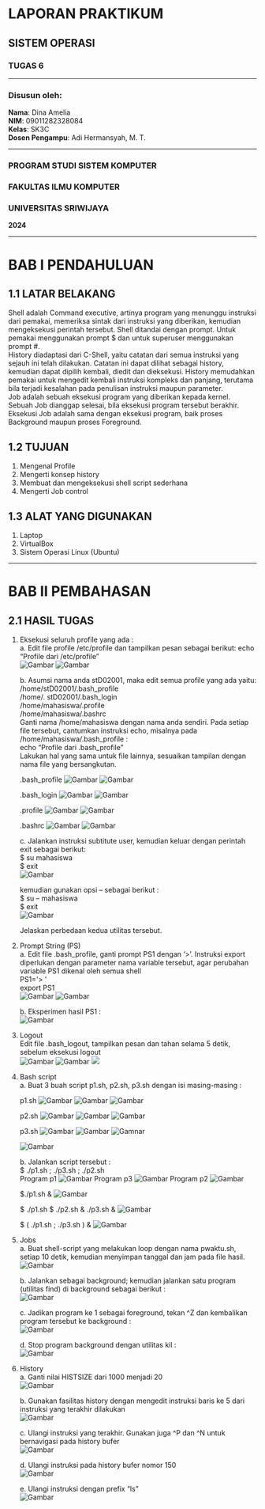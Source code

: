 # LAPORAN PRAKTIKUM
## SISTEM OPERASI
### TUGAS 6

---

### Disusun oleh:
**Nama**: Dina Amelia  
**NIM**: 09011282328084   
**Kelas**: SK3C  
**Dosen Pengampu**: Adi Hermansyah, M. T.

---

### PROGRAM STUDI SISTEM KOMPUTER  
### FAKULTAS ILMU KOMPUTER  
### UNIVERSITAS SRIWIJAYA  
**2024**

---

# BAB I PENDAHULUAN

## 1.1 LATAR BELAKANG
  Shell adalah Command executive, artinya program yang menunggu instruksi dari pemakai, memeriksa sintak dari instruksi yang diberikan, kemudian mengeksekusi perintah tersebut. 
Shell ditandai dengan prompt. Untuk pemakai menggunakan prompt $ dan untuk superuser menggunakan prompt #.  
  History diadaptasi dari C-Shell, yaitu catatan dari semua instruksi yang sejauh ini telah dilakukan. Catatan ini dapat dilihat sebagai history, kemudian dapat dipilih kembali, diedit dan 
dieksekusi. History memudahkan pemakai untuk mengedit kembali instruksi kompleks dan panjang, terutama bila terjadi kesalahan pada penulisan instruksi maupun parameter.  
  Job adalah sebuah eksekusi program yang diberikan kepada kernel. Sebuah Job dianggap selesai, bila eksekusi program tersebut berakhir. Eksekusi Job adalah sama dengan eksekusi 
program, baik proses Background maupun proses Foreground.

## 1.2 TUJUAN
1. Mengenal Profile   
2. Mengerti konsep history   
3. Membuat dan mengeksekusi shell script sederhana   
4. Mengerti Job control 

## 1.3 ALAT YANG DIGUNAKAN
1. Laptop
2. VirtualBox
3. Sistem Operasi Linux (Ubuntu)

---

#  BAB II PEMBAHASAN

## 2.1 HASIL TUGAS
1. Eksekusi seluruh profile yang ada :   
   a. Edit file profile /etc/profile dan tampilkan pesan sebagai berikut: echo “Profile dari /etc/profile”   
   ![Gambar](https://github.com/dinaameliaa/Dina-Amelia-09011282328084-SK3C-Praktikum-SO/blob/main/Sistem%20Operasi/Gambar%20tugas%206/P6%201A%20(1).png)
   ![Gambar](https://github.com/dinaameliaa/Dina-Amelia-09011282328084-SK3C-Praktikum-SO/blob/main/Sistem%20Operasi/Gambar%20tugas%206/P6%201A%20(2).png)
   
   b.  Asumsi nama anda stD02001, maka edit semua profile yang ada yaitu:   
   /home/stD02001/.bash_profile   
   /home/. stD02001/.bash_login   
   /home/mahasiswa/.profile   
   /home/mahasiswa/.bashrc   
   Ganti nama /home/mahasiswa dengan nama anda sendiri. Pada setiap file tersebut, cantumkan instruksi echo, misalnya pada /home/mahasiswa/.bash_profile :   
   echo “Profile dari .bash_profile”   
   Lakukan hal yang sama untuk file lainnya, sesuaikan tampilan dengan nama file yang bersangkutan.
   
   .bash_profile 
   ![Gambar](https://github.com/dinaameliaa/Dina-Amelia-09011282328084-SK3C-Praktikum-SO/blob/main/Sistem%20Operasi/Gambar%20tugas%206/P6%201B%20bash%20profile%20(1).png)
   ![Gambar](https://github.com/dinaameliaa/Dina-Amelia-09011282328084-SK3C-Praktikum-SO/blob/main/Sistem%20Operasi/Gambar%20tugas%206/P6%201B%20bash%20profile%20(2).png)
   
   .bash_login
   ![Gambar](https://github.com/dinaameliaa/Dina-Amelia-09011282328084-SK3C-Praktikum-SO/blob/main/Sistem%20Operasi/Gambar%20tugas%206/P6%201B%20bash%20login%20(1).png)
   ![Gambar](https://github.com/dinaameliaa/Dina-Amelia-09011282328084-SK3C-Praktikum-SO/blob/main/Sistem%20Operasi/Gambar%20tugas%206/P6%201B%20bash%20login%20(2).png)
   
   .profile
   ![Gambar](https://github.com/dinaameliaa/Dina-Amelia-09011282328084-SK3C-Praktikum-SO/blob/main/Sistem%20Operasi/Gambar%20tugas%206/P6%201B%20profile%20(1).png)
   ![Gambar](https://github.com/dinaameliaa/Dina-Amelia-09011282328084-SK3C-Praktikum-SO/blob/main/Sistem%20Operasi/Gambar%20tugas%206/P6%201B%20profile%20(2).png)
   
   .bashrc
   ![Gambar](https://github.com/dinaameliaa/Dina-Amelia-09011282328084-SK3C-Praktikum-SO/blob/main/Sistem%20Operasi/Gambar%20tugas%206/P6%201B%20bashrc%20(1).png)
   ![Gambar](https://github.com/dinaameliaa/Dina-Amelia-09011282328084-SK3C-Praktikum-SO/blob/main/Sistem%20Operasi/Gambar%20tugas%206/P6%201B%20bashrc%20(2).png)
   
   c. Jalankan instruksi subtitute user, kemudian keluar dengan perintah exit sebagai berikut:   
   $ su mahasiswa   
   $ exit   
   ![Gambar](https://github.com/dinaameliaa/Dina-Amelia-09011282328084-SK3C-Praktikum-SO/blob/main/Sistem%20Operasi/Gambar%20tugas%206/P6%201C%20(a).png)
   
   kemudian gunakan opsi – sebagai berikut :   
   $ su – mahasiswa   
   $ exit   
   ![Gambar](https://github.com/dinaameliaa/Dina-Amelia-09011282328084-SK3C-Praktikum-SO/blob/main/Sistem%20Operasi/Gambar%20tugas%206/P6%201C%20(b).png)
   
   Jelaskan perbedaan kedua utilitas tersebut.

2. Prompt String (PS)   
   a.  Edit file .bash_profile, ganti prompt PS1 dengan ‘>’. Instruksi export diperlukan dengan parameter nama variable tersebut, agar perubahan variable PS1 dikenal oleh semua shell   
   PS1='> '   
   export PS1   
   ![Gambar](https://github.com/dinaameliaa/Dina-Amelia-09011282328084-SK3C-Praktikum-SO/blob/main/Sistem%20Operasi/Gambar%20tugas%206/P6%202%20(1).png)
   ![Gambar](https://github.com/dinaameliaa/Dina-Amelia-09011282328084-SK3C-Praktikum-SO/blob/main/Sistem%20Operasi/Gambar%20tugas%206/P6%202%20(2).png)
   
   b.  Eksperimen hasil PS1 :   
   ![Gambar](https://github.com/dinaameliaa/Dina-Amelia-09011282328084-SK3C-Praktikum-SO/blob/main/Sistem%20Operasi/Gambar%20tugas%206/P6%202%20(3).png)

3. Logout   
   Edit file .bash_logout, tampilkan pesan dan tahan selama 5 detik, sebelum eksekusi logout   
   ![Gambar](https://github.com/dinaameliaa/Dina-Amelia-09011282328084-SK3C-Praktikum-SO/blob/main/Sistem%20Operasi/Gambar%20tugas%206/P6%203A%20(1).png)
   ![Gambar](https://github.com/dinaameliaa/Dina-Amelia-09011282328084-SK3C-Praktikum-SO/blob/main/Sistem%20Operasi/Gambar%20tugas%206/P6%203A%20(2).png)
   ![](https://github.com/dinaameliaa/Dina-Amelia-09011282328084-SK3C-Praktikum-SO/blob/main/Sistem%20Operasi/Gambar%20tugas%206/P6%203%20(3).png)

4. Bash script   
   a.  Buat 3 buah script p1.sh, p2.sh, p3.sh dengan isi masing-masing :
   
   p1.sh
   ![Gambar](https://github.com/dinaameliaa/Dina-Amelia-09011282328084-SK3C-Praktikum-SO/blob/main/Sistem%20Operasi/Gambar%20tugas%206/P6%204A%20p1%20(1).png)
   ![Gambar](https://github.com/dinaameliaa/Dina-Amelia-09011282328084-SK3C-Praktikum-SO/blob/main/Sistem%20Operasi/Gambar%20tugas%206/P6%204A%20p1%20(2).png)
   ![Gambar](https://github.com/dinaameliaa/Dina-Amelia-09011282328084-SK3C-Praktikum-SO/blob/main/Sistem%20Operasi/Gambar%20tugas%206/P6%204A%20p1%20(3).png)
   
   p2.sh
   ![Gambar](https://github.com/dinaameliaa/Dina-Amelia-09011282328084-SK3C-Praktikum-SO/blob/main/Sistem%20Operasi/Gambar%20tugas%206/P6%204A%20p2%20(1).png)
   ![Gambar](https://github.com/dinaameliaa/Dina-Amelia-09011282328084-SK3C-Praktikum-SO/blob/main/Sistem%20Operasi/Gambar%20tugas%206/P6%204A%20p2%20(2).png)
   ![Gambar](https://github.com/dinaameliaa/Dina-Amelia-09011282328084-SK3C-Praktikum-SO/blob/main/Sistem%20Operasi/Gambar%20tugas%206/P6%204A%20p2%20(3).png)
   
   p3.sh
   ![Gambar](https://github.com/dinaameliaa/Dina-Amelia-09011282328084-SK3C-Praktikum-SO/blob/main/Sistem%20Operasi/Gambar%20tugas%206/P6%204A%20p3%20(1).png)
   ![Gambar](https://github.com/dinaameliaa/Dina-Amelia-09011282328084-SK3C-Praktikum-SO/blob/main/Sistem%20Operasi/Gambar%20tugas%206/P6%204A%20p3%20(2).png)
   ![Gamnar](https://github.com/dinaameliaa/Dina-Amelia-09011282328084-SK3C-Praktikum-SO/blob/main/Sistem%20Operasi/Gambar%20tugas%206/P6%204A%20p3%20(3).png)

   ![Gambar](https://github.com/dinaameliaa/Dina-Amelia-09011282328084-SK3C-Praktikum-SO/blob/main/Sistem%20Operasi/Gambar%20tugas%206/P6%204A%20p123.png)
    
   b.  Jalankan script tersebut :   
   $ ./p1.sh ; ./p3.sh ; ./p2.sh   
   Program p1
   ![Gambar](https://github.com/dinaameliaa/Dina-Amelia-09011282328084-SK3C-Praktikum-SO/blob/main/Sistem%20Operasi/Gambar%20tugas%206/P6%204B%20p1%20(a).png)
   Program p3
   ![Gambar](https://github.com/dinaameliaa/Dina-Amelia-09011282328084-SK3C-Praktikum-SO/blob/main/Sistem%20Operasi/Gambar%20tugas%206/P6%204B%20p3%20(a).png)
   Program p2
   ![Gambar](https://github.com/dinaameliaa/Dina-Amelia-09011282328084-SK3C-Praktikum-SO/blob/main/Sistem%20Operasi/Gambar%20tugas%206/P6%204B%20p2%20(a).png)

   $./p1.sh &
   ![Gambar](https://github.com/dinaameliaa/Dina-Amelia-09011282328084-SK3C-Praktikum-SO/blob/main/Sistem%20Operasi/Gambar%20tugas%206/P6%204B%20(b).png)

   $ ./p1.sh  $ ./p2.sh & ./p3.sh &
   ![Gambar](https://github.com/dinaameliaa/Dina-Amelia-09011282328084-SK3C-Praktikum-SO/blob/main/Sistem%20Operasi/Gambar%20tugas%206/P6%204B%20p1%20(c).png)

   $ ( ./p1.sh ; ./p3.sh ) &
   ![Gambar](https://github.com/dinaameliaa/Dina-Amelia-09011282328084-SK3C-Praktikum-SO/blob/main/Sistem%20Operasi/Gambar%20tugas%206/P6%204B%20(d).png)

5. Jobs   
   a. Buat shell-script yang melakukan loop dengan nama pwaktu.sh, setiap 10 detik, kemudian menyimpan tanggal dan jam pada file hasil.   
   ![Gambar]()
   
   b.  Jalankan sebagai background; kemudian jalankan satu program (utilitas find) di background sebagai berikut :   
   ![Gambar]()
   
   c. Jadikan program ke 1 sebagai foreground, tekan ^Z dan kembalikan program tersebut ke background  :   
   ![Gambar]()
   
   d.  Stop program background dengan utilitas kil :   
   ![Gambar]()

7. History   
   a. Ganti nilai HISTSIZE dari 1000 menjadi 20   
   ![Gambar]()
   
   b. Gunakan fasilitas history dengan mengedit instruksi baris ke 5 dari instruksi yang terakhir dilakukan   
   ![Gambar]()   
   
   c. Ulangi instruksi yang terakhir.  Gunakan juga ^P dan ^N untuk bernavigasi pada history bufer   
   ![Gambar]()
   
   d.  Ulangi instruksi pada history bufer nomor 150   
   ![Gambar]()   
   
   e.  Ulangi instruksi dengan prefix “ls”   
   ![Gambar]()
